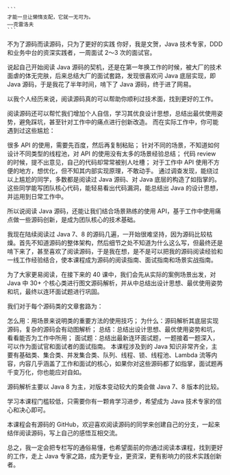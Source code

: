 
    ```
    才能一旦让懒惰支配，它就一无可为。
    ——克雷洛夫
    ```

不为了源码而读源码，只为了更好的实践
你好，我是文贺，Java 技术专家，DDD 和业务中台的资深实践者，一周面试 2～3 次的面试官。

说起自己开始阅读 Java 源码的契机，还是在第一年换工作的时候，被大厂的技术面虐的体无完肤，后来总结大厂的面试套路，发现很喜欢问 Java 底层实现，即 Java 源码，于是我花了半年时间，啃下了 Java 源码，终于进了网易。

以我个人经历来说，阅读源码真的可以帮助你顺利过技术面，找到更好的工作。

阅读源码还可以帮忙我们增加个人自信，学习其优良设计思想，总结出最优使用姿势，避免踩坑，甚至针对工作中的痛点进行创新改造。
而在实际工作中，你可能遇到过这些尴尬：

很多 API 的使用，需要先百度，然后再复制粘贴；
针对不同的场景，不知道如何设计不同类型的线程池，对 API 的使用没有太多的场景经验总结；
代码 review 的时候，提不出意见，自己的代码却常常被别人吐槽；
对于工作中 API 使用不方便的地方，想优化，但不知其内部实现原理，不敢动手。
通过调查发现，能绕过以上尴尬的同学，多数都是阅读过 Java 源码、对 Java 底层的构造了如指掌的。这些同学能写团队核心代码，能轻易看出代码漏洞，能总结出 Java 的设计思想，并运用到日常工作中。

所以说阅读 Java 源码，还能让我们结合场景熟练的使用 API，基于工作中使用痛点做一些源码创新，是成为团队核心的技术基础。

我现在陆续阅读过 Java 7、8 的源码几遍，一开始很难坚持，因为源码比较枯燥。首先不知道源码的整体架构，然后细节之处不知道为什么这么写，但最终还是啃下来了，甚至喜欢了阅读源码，于是我在想，是不是可以把我的源码阅读经验和一线工作经验结合，使本课程成为源码的阅读指南、面试指南和场景实战指南。

为了大家更易阅读，在接下来的 40 课中，我们会先从实际的案例场景出发，对 Java 中 30+ 个核心类进行图文源码解析，并从中总结出设计思想、最优使用姿势和坑，最终以连环面试题进行巩固。

我们对于每个源码类的文章套路为：

怎么用：用场景来说明类的重要方法的使用技巧；
为什么：源码解析其底层实现源码，复杂的源码会有动图解析；
总结：总结出设计思想、最优使用姿势和坑，看看能否为工作中所用；
面试题：总结出最新连环面试题，一题接着一题深入，可以作为面试官和面试者的面试指南。
本课程涉及到的 Java 知识非常齐全，主要有基础类、集合类、并发集合类、队列、线程、锁、线程池、Lambda 流等内容，内容几乎涵盖了工作和面试的核心，如果你对这些源码都了如指掌，面试题再千变万化，你也能应对自如。

源码解析主要以 Java 8 为主，对版本变动较大的类会做 Java 7、8 版本的比较。

学习本课程门槛较低，只需要你有一颗肯学习进步，希望成为 Java 技术专家的信心和决心即可。

本课程会有源码的 GitHub，欢迎喜欢阅读源码的同学来创建自己的分支，一起来结伴阅读源码，写上自己的感悟互相交流。

总之，我一定会把专栏写的通俗易懂，也希望面前的你通过阅读本课程，找到更好的工作，走上 Java 专家之路，成为更专业，更资深，更有影响力的技术实践创新者。